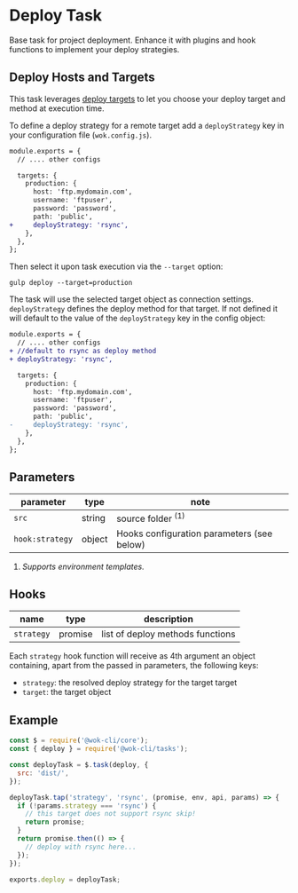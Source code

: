 # Deploy Task

Base task for project deployment. Enhance it with plugins and hook functions to implement your deploy strategies.

## Deploy Hosts and Targets

This task leverages [deploy targets](packages/core/cli#deploy-targets) to let you choose your deploy target and method at execution time.

To define a deploy strategy for a remote target add a `deployStrategy` key in your configuration file (`wok.config.js`).

```diff
module.exports = {
  // .... other configs

  targets: {
    production: {
      host: 'ftp.mydomain.com',
      username: 'ftpuser',
      password: 'password',
      path: 'public',
+     deployStrategy: 'rsync',
    },
  },
};
```

Then select it upon task execution via the `--target` option:

```
gulp deploy --target=production
```

The task will use the selected target object as connection settings. `deployStrategy` defines the deploy method for that target. If not defined it will default to the value of the `deployStrategy` key in the config object:

```diff
module.exports = {
  // .... other configs
+ //default to rsync as deploy method
+ deployStrategy: 'rsync',

  targets: {
    production: {
      host: 'ftp.mydomain.com',
      username: 'ftpuser',
      password: 'password',
      path: 'public',
-     deployStrategy: 'rsync',
    },
  },
};
```

## Parameters

| parameter       | type   | note                                       |
| --------------- | ------ | ------------------------------------------ |
| `src`           | string | source folder <sup>(1)</sup>               |
| `hook:strategy` | object | Hooks configuration parameters (see below) |

1. _Supports environment templates._

[1]: https://gulpjs.com/docs/en/api/concepts#globs

## Hooks

| name       | type    | description                      |
| ---------- | ------- | -------------------------------- |
| `strategy` | promise | list of deploy methods functions |

Each `strategy` hook function will receive as 4th argument an object containing, apart from the passed in parameters, the following keys:

- `strategy`: the resolved deploy strategy for the target target
- `target`: the target object

## Example

```js
const $ = require('@wok-cli/core');
const { deploy } = require('@wok-cli/tasks');

const deployTask = $.task(deploy, {
  src: 'dist/',
});

deployTask.tap('strategy', 'rsync', (promise, env, api, params) => {
  if (!params.strategy === 'rsync') {
    // this target does not support rsync skip!
    return promise;
  }
  return promise.then(() => {
    // deploy with rsync here...
  });
});

exports.deploy = deployTask;
```
